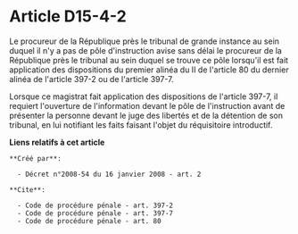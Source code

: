 # Article D15-4-2

Le procureur de la République près le tribunal de grande instance au sein duquel il n'y a pas de pôle d'instruction avise
sans délai le procureur de la République près le tribunal au sein duquel se trouve ce pôle lorsqu'il est fait application des
dispositions du premier alinéa du II de l'article 80 du dernier alinéa de l'article 397-2 ou de l'article 397-7. 

Lorsque ce magistrat fait application des dispositions de l'article 397-7, il requiert l'ouverture de l'information devant le
pôle de l'instruction avant de présenter la personne devant le juge des libertés et de la détention de son tribunal, en lui
notifiant les faits faisant l'objet du réquisitoire introductif.

**Liens relatifs à cet article**

	**Créé par**:

	  - Décret n°2008-54 du 16 janvier 2008 - art. 2

	**Cite**:

	  - Code de procédure pénale - art. 397-2
	  - Code de procédure pénale - art. 397-7
	  - Code de procédure pénale - art. 80

